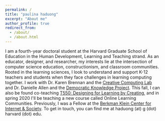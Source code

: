 ```yaml
---
permalink: /
title: "paulina haduong"
excerpt: "About me"
author_profile: true
redirect_from:
  - /about/
  - /about.html
---
```


I am a fourth-year doctoral student at the Harvard Graduate School of Education in the Human Development, Learning and Teaching strand. As an educator, designer, and researcher, my interests lie at the intersection of computer science education, constructionism, and classroom communities. Rooted in the learning sciences, I look to understand and support K-12 teachers and students when they face challenges in learning computing together. I work with Dr. Karen Brennan and the [Creative Computing Lab](http://creativecomputing.gse.harvard.edu/) and Dr. Danielle Allen and the [Democratic Knowledge Project](https://democraticknowledge.fas.harvard.edu). This fall, I can also be found co-teaching [T550: Designing for Learning by Creating](https://instagram.com/tfivefifty), and in spring 2020 I'll be teaching a new course called Online Learning Communities. Previously, I was a Fellow at the [Berkman Klein Center for Internet & Society](https://cyber.harvard.edu/). To get in touch, you can find me at haduong (at) g (dot) harvard (dot) edu. 
